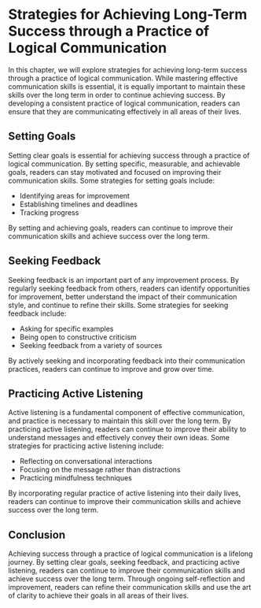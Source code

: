 Strategies for Achieving Long-Term Success through a Practice of Logical Communication
===============================================================================================================================================

In this chapter, we will explore strategies for achieving long-term success through a practice of logical communication. While mastering effective communication skills is essential, it is equally important to maintain these skills over the long term in order to continue achieving success. By developing a consistent practice of logical communication, readers can ensure that they are communicating effectively in all areas of their lives.

Setting Goals
-------------

Setting clear goals is essential for achieving success through a practice of logical communication. By setting specific, measurable, and achievable goals, readers can stay motivated and focused on improving their communication skills. Some strategies for setting goals include:

* Identifying areas for improvement
* Establishing timelines and deadlines
* Tracking progress

By setting and achieving goals, readers can continue to improve their communication skills and achieve success over the long term.

Seeking Feedback
----------------

Seeking feedback is an important part of any improvement process. By regularly seeking feedback from others, readers can identify opportunities for improvement, better understand the impact of their communication style, and continue to refine their skills. Some strategies for seeking feedback include:

* Asking for specific examples
* Being open to constructive criticism
* Seeking feedback from a variety of sources

By actively seeking and incorporating feedback into their communication practices, readers can continue to improve and grow over time.

Practicing Active Listening
---------------------------

Active listening is a fundamental component of effective communication, and practice is necessary to maintain this skill over the long term. By practicing active listening, readers can continue to improve their ability to understand messages and effectively convey their own ideas. Some strategies for practicing active listening include:

* Reflecting on conversational interactions
* Focusing on the message rather than distractions
* Practicing mindfulness techniques

By incorporating regular practice of active listening into their daily lives, readers can continue to improve their communication skills and achieve success over the long term.

Conclusion
----------

Achieving success through a practice of logical communication is a lifelong journey. By setting clear goals, seeking feedback, and practicing active listening, readers can continue to improve their communication skills and achieve success over the long term. Through ongoing self-reflection and improvement, readers can refine their communication skills and use the art of clarity to achieve their goals in all areas of their lives.
